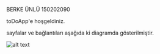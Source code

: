 BERKE ÜNLÜ 150202090

toDoApp'e hoşgeldiniz.

sayfalar ve bağlantıları aşağıda ki diagramda gösterilmiştir.

![alt text](http://url/to/img.png)

